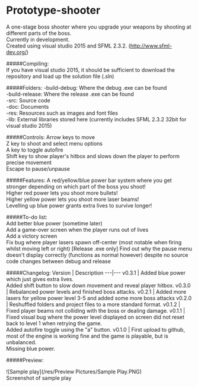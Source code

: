 # Prototype-shooter
A one-stage boss shooter where you upgrade your weapons by shooting at different parts of the boss.  
Currently in development.  
Created using visual studio 2015 and SFML 2.3.2. (http://www.sfml-dev.org/)  

#####Compiling:  
If you have visual studio 2015, it should be sufficient to download the repository and load up the solution file (.sln)

#####Folders:
-build-debug: Where the debug .exe can be found  
-build-release: Where the release .exe can be found  
-src: Source code  
-doc: Documents  
-res: Resources such as images and font files  
-lib: External libraries stored here (currently includes SFML 2.3.2 32bit for visual studio 2015)  

#####Controls:
Arrow keys to move  
Z key to shoot and select menu options  
A key to toggle autofire  
Shift key to show player's hitbox and slows down the player to perform precise movement  
Escape to pause/unpause

#####Features:
A red/yellow/blue power bar system where you get stronger depending on which part of the boss you shoot!  
Higher red power lets you shoot more bullets!  
Higher yellow power lets you shoot more laser beams!  
Levelling up blue power grants extra lives to survive longer!  

#####To-do list:  
Add better blue power (sometime later)  
Add a game-over screen when the player runs out of lives  
Add a victory screen  
Fix bug where player lasers spawn off-center (most notable when firing whilst moving left or right)
[Release .exe only] Find out why the pause menu doesn't display correctly (functions as normal however) despite no source code changes between debug and release  

#####Changelog:
Version | Description
---|---
v0.3.1 | Added blue power which just gives extra lives. <br>Added shift button to slow down movement and reveal player hitbox.
v0.3.0 | Rebalanced power levels and finished boss attacks.
v0.2.1 | Added more lasers for yellow power level 3-5 and added some more boss attacks
v0.2.0 | Reshuffled folders and project files to a more standard format.
v0.1.2 | Fixed player beams not colliding with the boss or dealing damage.
v0.1.1 | Fixed visual bug where the power level displayed on screen did not reset back to level 1 when retrying the game. <br>Added autofire toggle using the "a" button.
v0.1.0 | First upload to github, most of the engine is working fine and the game is playable, but is unbalanced. <br>Missing blue power.


#####Preview:

![Sample play](/res/Preview Pictures/Sample Play.PNG)  
Screenshot of sample play
